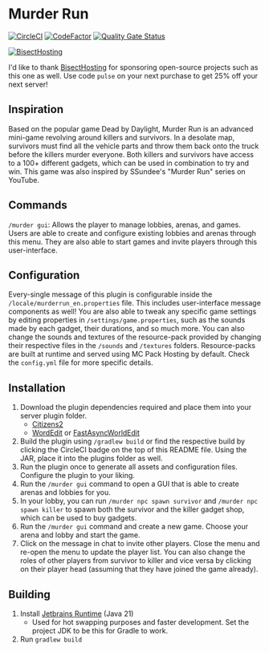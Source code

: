 # Murder Run

[![CircleCI](https://dl.circleci.com/status-badge/img/circleci/4bRcTwC4GazhXHisYNoq6N/DEXVUEzbq9mmu7ERauj15L/tree/main.svg?style=shield)](https://dl.circleci.com/status-badge/redirect/circleci/4bRcTwC4GazhXHisYNoq6N/DEXVUEzbq9mmu7ERauj15L/tree/main)
[![CodeFactor](https://www.codefactor.io/repository/github/pulsebeat02/murderrun/badge)](https://www.codefactor.io/repository/github/pulsebeat02/murderrun)
[![Quality Gate Status](https://sonarcloud.io/api/project_badges/measure?project=PulseBeat02_MurderRun&metric=alert_status)](https://sonarcloud.io/summary/new_code?id=PulseBeat02_MurderRun)

[![BisectHosting](https://www.bisecthosting.com/partners/custom-banners/ba551f73-9616-4d2c-b40b-293493ca5124.png)](https://bisecthosting.com/pulse)

I'd like to thank [BisectHosting](https://bisecthosting.com/pulse) for sponsoring open-source
projects such as this one as well. Use code `pulse` on your next purchase to get 25% off your next
server!

## Inspiration
Based on the popular game Dead by Daylight, Murder Run is an advanced mini-game revolving around killers
and survivors. In a desolate map, survivors must find all the vehicle parts and throw them back onto the
truck before the killers murder everyone. Both killers and survivors have access to a 100+ different gadgets,
which can be used in combination to try and win. This game was also inspired by SSundee's "Murder Run" series
on YouTube.

## Commands
`/murder gui`: Allows the player to manage lobbies, arenas, and games. Users are able to create and configure
existing lobbies and arenas through this menu. They are also able to start games and invite players through
this user-interface.

## Configuration
Every-single message of this plugin is configurable inside the `/locale/murderrun_en.properties` file. This
includes user-interface message components as well! You are also able to tweak any specific game settings by
editing properties in `/settings/game.properties`, such as the sounds made by each gadget, their durations,
and so much more. You can also change the sounds and textures of the resource-pack provided by changing their
respective files in the `/sounds` and `/textures` folders. Resource-packs are built at runtime and served
using MC Pack Hosting by default. Check the `config.yml` file for more specific details.

## Installation
1) Download the plugin dependencies required and place them into your server plugin folder.
   - [Citizens2](https://ci.citizensnpcs.co/job/Citizens2/)
   - [WordEdit](https://modrinth.com/plugin/worldedit) or [FastAsyncWorldEdit](https://modrinth.com/plugin/fastasyncworldedit)
2) Build the plugin using `/gradlew build` or find the respective build by clicking the CircleCI badge
on the top of this README file. Using the JAR, place it into the plugins folder as well.
3) Run the plugin once to generate all assets and configuration files. Configure the plugin to your liking.
4) Run the `/murder gui` command to open a GUI that is able to create arenas and lobbies for you.
5) In your lobby, you can run `/murder npc spawn survivor` and `/murder npc spawn killer` to spawn both the
survivor and the killer gadget shop, which can be used to buy gadgets.
6) Run the `/murder gui` command and create a new game. Choose your arena and lobby and start the game.
7) Click on the message in chat to invite other players. Close the menu and re-open the menu to update
the player list. You can also change the roles of other players from survivor to killer and vice versa
by clicking on their player head (assuming that they have joined the game already).

## Building
1) Install [Jetbrains Runtime](https://github.com/JetBrains/JetBrainsRuntime) (Java 21)
   - Used for hot swapping purposes and faster development. Set the project JDK to be this for Gradle to work.
2) Run `gradlew build`
